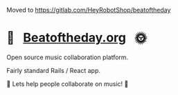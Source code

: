 Moved to https://gitlab.com/HeyRobotShop/beatoftheday

# 🥁 &nbsp; [Beatoftheday.org](https://www.beatoftheday.org/) &nbsp; 🌞

Open source music collaboration platform.

Fairly standard Rails / React app.

🎻 Lets help people collaborate on music! 🎵

